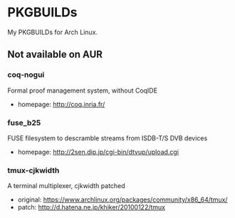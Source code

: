 # PKGBUILDs
My PKGBUILDs for Arch Linux.

## Not available on AUR

### coq-nogui
Formal proof management system, without CoqIDE

- homepage: http://coq.inria.fr/

### fuse\_b25
FUSE filesystem to descramble streams from ISDB-T/S DVB devices

- homepage: http://2sen.dip.jp/cgi-bin/dtvup/upload.cgi

### tmux-cjkwidth
A terminal multiplexer, cjkwidth patched

- original: https://www.archlinux.org/packages/community/x86_64/tmux/
- patch: http://d.hatena.ne.jp/khiker/20100122/tmux
